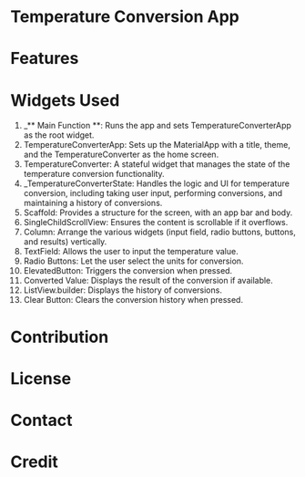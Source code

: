 # Temperature Conversion App

# Features

# Widgets Used

1. _** Main Function **: Runs the app and sets TemperatureConverterApp as the root widget.
2. TemperatureConverterApp: Sets up the MaterialApp with a title, theme, and the TemperatureConverter as the home screen.
3. TemperatureConverter: A stateful widget that manages the state of the temperature conversion functionality.
4. _TemperatureConverterState: Handles the logic and UI for temperature conversion, including taking user input, performing conversions, and maintaining a history of 
  conversions.
5. Scaffold: Provides a structure for the screen, with an app bar and body.
6. SingleChildScrollView: Ensures the content is scrollable if it overflows.
7. Column: Arrange the various widgets (input field, radio buttons, buttons, and results) vertically.
8. TextField: Allows the user to input the temperature value.
9. Radio Buttons: Let the user select the units for conversion.
10. ElevatedButton: Triggers the conversion when pressed.
11. Converted Value: Displays the result of the conversion if available.
12. ListView.builder: Displays the history of conversions.
13. Clear Button: Clears the conversion history when pressed.

# Contribution

# License

# Contact

# Credit
